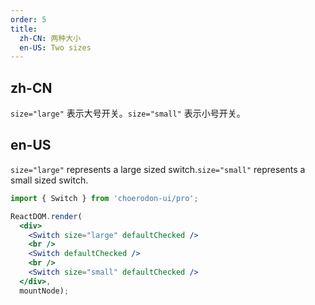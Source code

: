 ```yaml
---
order: 5
title:
  zh-CN: 两种大小
  en-US: Two sizes
---
```


## zh-CN

`size="large"` 表示大号开关。`size="small"` 表示小号开关。

## en-US

`size="large"` represents a large sized switch.`size="small"` represents a small sized switch.

````jsx
import { Switch } from 'choerodon-ui/pro';

ReactDOM.render(
  <div>
    <Switch size="large" defaultChecked />
    <br />
    <Switch defaultChecked />
    <br />
    <Switch size="small" defaultChecked />
  </div>,
  mountNode);
````
